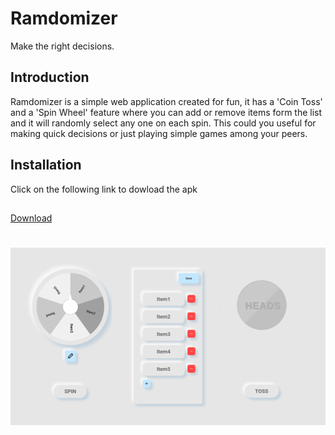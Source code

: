 # Ramdomizer
Make the right decisions.

## Introduction
Ramdomizer is a simple web application created for fun,
it has a 'Coin Toss' and a 'Spin Wheel' feature where you can add or remove items form the list and it will randomly select any one on each spin. This could you useful for making quick decisions or just playing simple games among your peers.

## Installation
Click on the following link to dowload the apk
##
[Download](GUI/build/apk/Randomizer.apk)

#
![App Design](GUI/assets/images/app_design.png)